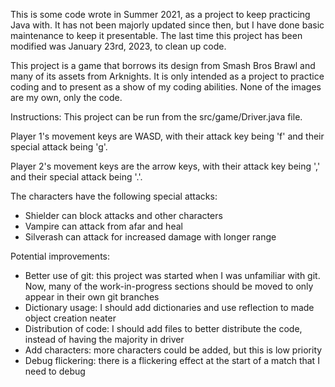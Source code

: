 This is some code wrote in Summer 2021, as a project to keep practicing Java with. It has not been majorly updated since then, but I have done basic maintenance to keep it presentable. The last time this project has been modified was January 23rd, 2023, to clean up code.

This project is a game that borrows its design from Smash Bros Brawl and many of its assets from Arknights. It is only intended as a project to practice coding and to present as a show of my coding abilities. None of the images are my own, only the code.


Instructions:
This project can be run from the src/game/Driver.java file.

Player 1's movement keys are WASD, with their attack key being 'f' and their special attack being 'g'.

Player 2's movement keys are the arrow keys, with their attack key being ',' and their special attack being '.'.

The characters have the following special attacks:
 - Shielder can block attacks and other characters
 - Vampire can attack from afar and heal
 - Silverash can attack for increased damage with longer range


Potential improvements:
 - Better use of git: this project was started when I was unfamiliar with git. Now, many of the work-in-progress sections should be moved to only appear in their own git branches
 - Dictionary usage: I should add dictionaries and use reflection to made object creation neater
 - Distribution of code: I should add files to better distribute the code, instead of having the majority in driver
 - Add characters: more characters could be added, but this is low priority
 - Debug flickering: there is a flickering effect at the start of a match that I need to debug